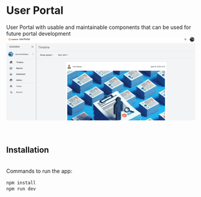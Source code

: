 # User Portal
User Portal with usable and maintainable components that can be used for future portal development
<br>
![Image of user portal.](/assets/image/image.png)
<br>
<br>
<br>
## Installation
<br>
Commands to run the app:

```
npm install
npm run dev
```
